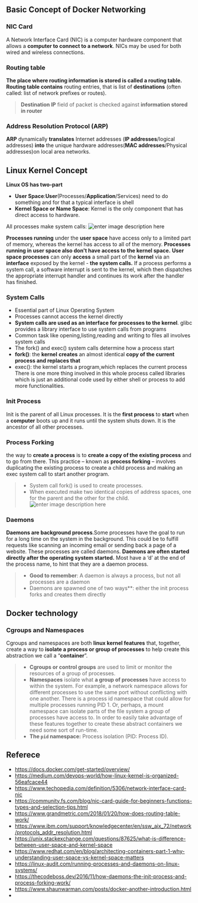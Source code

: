## Basic Concept of Docker Networking 
 ### NIC Card
A Network Interface Card (NIC) is a computer hardware component that allows a **computer to connect to a network**. NICs may be used for both wired and wireless connections.

### Routing table
**The place where routing information is stored is called a routing table.**  **Routing table contains** routing entries, that is list of **destinations** (often called: list of network prefixes or routes).
>  **Destination IP** field of packet is checked against **information stored in router**
>  
### Address Resolution Protocol (ARP)
 **ARP** dynamically **translates** Internet addresses (**IP addresses**/logical addresses) **into** the unique hardware addresses(**MAC addresses**/Physical addresses)on local area networks.
 
## Linux Kernel Concept 
**Linux OS has two-part**

 - **User Space**:**User**(Processes/**Application**/Services) need to do something and for that a typical interface is shell
 - **Kernel Space or Name Space**: Kernel is the only component that has direct access to hardware.

All processes make system calls:
![enter image description here](https://www.redhat.com/cms/managed-files/styles/wysiwyg_full_width/s3/2015/07/user-space-vs-kernel-space-simple-user-space.png?itok=7PGYkTdC)
 
 **Processes running** under the **user space** have access only to a limited part of memory, whereas the kernel has access to all of the memory. **Processes running in user space also don't have access to the kernel space.** **User space processes** can only **access** a small part of the **kernel** via an **interface** exposed by the kernel - **the system calls.**  If a process performs a system call, a software interrupt is sent to the kernel, which then dispatches the appropriate interrupt handler and continues its work after the handler has finished.
                      
### System Calls
-  Essential part of Linux Operating System
- Processes cannot access the kernel directly
- **System calls are used as an interface for processes to the kernel**. glibc
 provides a library interface to use system calls from programs
- Common task like opening,listing,reading and writing to files all involves system calls
- The fork() and exec() system calls determine how a process start
- **fork()**: the **kernel** **creates** an almost identical **copy of the current process and replaces that**
- exec(): the kernel starts a program,which replaces the current process
There is one more thing involved in this whole process called libraries which is just an additional code used by either shell or process to add more functionalities.

### Init Process
Init is the parent of all Linux processes. It is the **first process** to **start** when a **computer** boots up and it runs until the system shuts down. It is the ancestor of all other processes.

### Process Forking 
the way to **create a process** is to **create a copy of the existing process** and to go from there. This practice – known as **process forking** – involves duplicating the existing process to create a child process and making an exec system call to start another program.
> - System call fork() is used to create processes. 
> - When executed make two identical copies of address spaces, one for the parent and the other for the child.
	![enter image description here](https://www.oreilly.com/library/view/mastering-embedded-linux/9781787283282/assets/2dedcb0c-6bf9-4fca-90c4-f33790086eca.png)

### Daemons 
**Daemons are background process**.Some processes have the goal to run for a long time on the system in the background. This could be to fulfill requests like scanning an incoming email or sending back a page of a website. These processes are called daemons. **Daemons are often started directly after the operating system started.** Most have a ‘d’ at the end of the process name, to hint that they are a daemon process.
>- **Good to remember**: A daemon is always a process, but not all processes are a daemon
>- Daemons are spawned one of two ways**: either the init process forks and creates them directly 


## Docker technology
### Cgroups and Namespaces
Cgroups and namespaces are both **linux kernel features** that, together, create a way to **isolate a process or group of processes** to help create this abstraction we call a “**container**”. 

>- **Cgroups or control groups** are used to limit or monitor the resources of a group of processes.
>- **Namespaces** isolate what **a group of processes** have access to within the system. For example, a network namespace allows for different processes to use the same port without conflicting with one another. There is a process id namespace that could allow for multiple processes running PID 1. Or, perhaps, a mount namespace can isolate parts of the file system a group of processes have access to. In order to easily take advantage of these features together to create these abstract containers we need some sort of run-time.
>-   **The  `pid`  namespace:**  Process isolation (PID: Process ID).



## Referece 
- https://docs.docker.com/get-started/overview/
 - https://medium.com/devops-world/how-linux-kernel-is-organized-56eafcace44
 - https://www.techopedia.com/definition/5306/network-interface-card-nic
 - https://community.fs.com/blog/nic-card-guide-for-beginners-functions-types-and-selection-tips.html
 - https://www.grandmetric.com/2018/01/20/how-does-routing-table-work/
 - https://www.ibm.com/support/knowledgecenter/en/ssw_aix_72/network/protocols_addr_resolution.html
 - https://unix.stackexchange.com/questions/87625/what-is-difference-between-user-space-and-kernel-space
 - https://www.redhat.com/en/blog/architecting-containers-part-1-why-understanding-user-space-vs-kernel-space-matters
 - https://linux-audit.com/running-processes-and-daemons-on-linux-systems/
- https://thecodeboss.dev/2016/11/how-daemons-the-init-process-and-process-forking-work/
- https://www.shaunwarman.com/posts/docker-another-introduction.html
- 

<!--stackedit_data:
eyJoaXN0b3J5IjpbMzk5NDY0NzMzLDc5NTMzNDM5OSwxODgwNz
kzNDA3LC0zNDE4NTgwMTksLTI1OTIzNjUwMiwtMjU5MjM2NTAy
LDEyNjgxNDY1NjIsLTM1NTU4Mjc5NywtNTA3NDU4MzQsMTg2Mj
QzNzQzOCwxNTY3MDQ3Nzg4LC0zMjM3NTA5MjYsMjEwNDk1NDg4
NSwtMTQwODgyMjY0NywtMTE3ODk2MzQ1NSwtNDE0NjA3MDk2LC
00NTY3MjYxOTAsNjg4MTY4NTY3LC01NTAzMzY2MzUsMTY1NDQ3
MjI5N119
-->